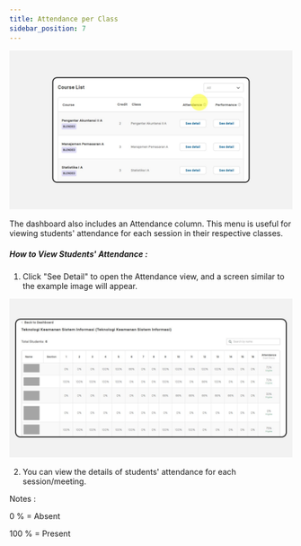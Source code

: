 ```yaml
---
title: Attendance per Class
sidebar_position: 7
---
```

![](/img/degree-lecture-attendance.jpg)

The dashboard also includes an Attendance column. This menu is useful for viewing students' attendance for each session in their respective classes.

##### **How to View Students' Attendance :**

1. Click "See Detail" to open the Attendance view, and a screen similar to the example image will appear.

![](/img/degree-lecture-attendance-2.jpg)

2. You can view the details of students' attendance for each session/meeting.

Notes : 

0 % = Absent

100 % = Present

